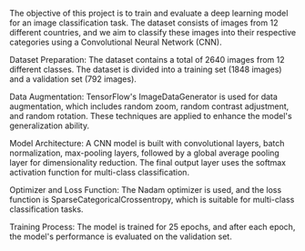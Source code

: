 The objective of this project is to train and evaluate a deep learning model for an image classification task. The dataset consists of images from 12 different countries, and we aim to classify these images into their respective categories using a Convolutional Neural Network (CNN). 


Dataset Preparation: The dataset contains a total of 2640 images from 12 different classes. The dataset is divided into a training set (1848 images) and a validation set (792 images). 

Data Augmentation: TensorFlow's ImageDataGenerator is used for data augmentation, which includes random zoom, random contrast adjustment, and random rotation. These techniques are applied to enhance the model's generalization ability. 

Model Architecture: A CNN model is built with convolutional layers, batch normalization, max-pooling layers, followed by a global average pooling layer for dimensionality reduction. The final output layer uses the softmax activation function for multi-class classification. 

Optimizer and Loss Function: The Nadam optimizer is used, and the loss function is SparseCategoricalCrossentropy, which is suitable for multi-class classification tasks. 

Training Process: The model is trained for 25 epochs, and after each epoch, the model's performance is evaluated on the validation set. 
